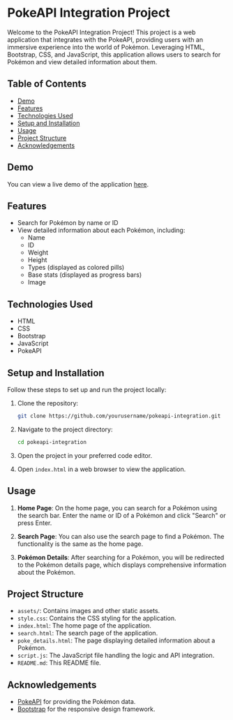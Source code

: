 # PokeAPI Integration Project

Welcome to the PokeAPI Integration Project! This project is a web application that integrates with the PokeAPI, providing users with an immersive experience into the world of Pokémon. Leveraging HTML, Bootstrap, CSS, and JavaScript, this application allows users to search for Pokémon and view detailed information about them.

## Table of Contents
- [Demo](#demo)
- [Features](#features)
- [Technologies Used](#technologies-used)
- [Setup and Installation](#setup-and-installation)
- [Usage](#usage)
- [Project Structure](#project-structure)
- [Acknowledgements](#acknowledgements)

## Demo

You can view a live demo of the application [here](https://kelseaconrad19.github.io/PokeAPISite/).

## Features

- Search for Pokémon by name or ID
- View detailed information about each Pokémon, including:
  - Name
  - ID
  - Weight
  - Height
  - Types (displayed as colored pills)
  - Base stats (displayed as progress bars)
  - Image

## Technologies Used

- HTML
- CSS
- Bootstrap
- JavaScript
- PokeAPI

## Setup and Installation

Follow these steps to set up and run the project locally:

1. Clone the repository:

    ```bash
    git clone https://github.com/yourusername/pokeapi-integration.git
    ```

2. Navigate to the project directory:

    ```bash
    cd pokeapi-integration
    ```

3. Open the project in your preferred code editor.

4. Open `index.html` in a web browser to view the application.

## Usage

1. **Home Page**: On the home page, you can search for a Pokémon using the search bar. Enter the name or ID of a Pokémon and click "Search" or press Enter.

2. **Search Page**: You can also use the search page to find a Pokémon. The functionality is the same as the home page.

3. **Pokémon Details**: After searching for a Pokémon, you will be redirected to the Pokémon details page, which displays comprehensive information about the Pokémon.

## Project Structure
- `assets/`: Contains images and other static assets.
- `style.css`: Contains the CSS styling for the application.
- `index.html`: The home page of the application.
- `search.html`: The search page of the application.
- `poke_details.html`: The page displaying detailed information about a Pokémon.
- `script.js`: The JavaScript file handling the logic and API integration.
- `README.md`: This README file.

## Acknowledgements

- [PokeAPI](https://pokeapi.co/) for providing the Pokémon data.
- [Bootstrap](https://getbootstrap.com/) for the responsive design framework.
